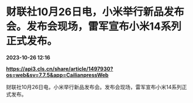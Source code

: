 # 财联社10月26日电，小米举行新品发布会。发布会现场，雷军宣布小米14系列正式发布。

**2023-10-26 12:16**

**https://api3.cls.cn/share/article/1497930?os=web&sv=7.7.5&app=CailianpressWeb**

财联社10月26日电，小米举行新品发布会。发布会现场，雷军宣布小米14系列正式发布。